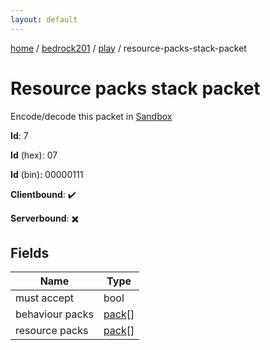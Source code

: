 ```yaml
---
layout: default
---
```


[home](/)  /  [bedrock201](/protocol/bedrock201)  /  [play](/protocol/bedrock201/play)  /  resource-packs-stack-packet

# Resource packs stack packet

Encode/decode this packet in [Sandbox](../../../sandbox/bedrock201#play.resource_packs_stack_packet)

**Id**: 7

**Id** (hex): 07

**Id** (bin): 00000111

**Clientbound**: ✔️

**Serverbound**: ✖️

## Fields

Name | Type
---|---
must accept | bool
behaviour packs | [pack](/protocol/bedrock201/types/pack)[]
resource packs | [pack](/protocol/bedrock201/types/pack)[]
